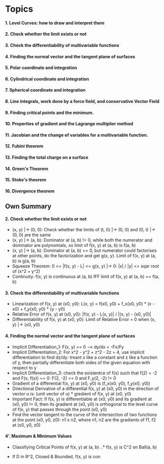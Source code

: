 # Topics

#### 1. Level Curves: how to draw and interpret them
#### 2. Check whether the limit exists or not
#### 3. Check the differentiability of multivariable functions
#### 4. Finding the normal vector and the tangent plane of surfaces
#### 5. Polar coordinate and integration
#### 6. Cylindrical coordinate and integration
#### 7. Spherical coordinate and integration
#### 8. Line integrals, work done by a force field, and conservative Vector Field
#### 9. Finding critical points and the minimum.
#### 10. Properties of gradient and the Lagrange multiplier method
#### 11. Jacobian and the change of variables for a multivariable function.
#### 12. Fubini theorem
#### 13. Finding the total charge on a surface
#### 14. Green's Theorem
#### 15. Stoke's theorem
#### 16. Divergence theorem


## Own Summary 

#### 2. Check whether the limit exists or not
* (x, y) |-> (0, 0): Check whether the limits of (t, 0) |-> (0, 0) and (0, t) |-> (0, 0) are the same
* (x, y) |-> (a, b): Dominator at (a, b) != 0, while both the numerator and dominator are polynomials, so limit of f(x, y) at (a, b) is f(a, b)
* (x, y) |-> (a, b): Dominator at (a, b) == 0, but numerator could factorises at other points, do the factorization and get g(x, y). Limit of f(x, y) at (a, b) is g(a, b)
* Squeeze Theorem: 0 <= |f(x, y) - L| <= g(x, y) |-> 0: |x| / |y| <= sqar root of (x^2 + y^2)
* Continuity: f(x, y) is continuous at (a, b) IFF limit of f(x, y) at (a, b) == f(a, b)


#### 3. Check the differentiability of multivariable functions
* Linearization of f(x, y) at (x0, y0): L(x, y) = f(x0, y0) + f_x(x0, y0) * (x - x0) + f_y(x0, y0) * (y - y0)
* Relative Error of f(x, y) at (x0, y0): |f(x, y) - L(x, y)| / |(x, y) - (x0, y0)|
* Differentiability of f(x, y) at (x0, y0): Limit of Relative Error = 0 when (x, y) |-> (x0, y0)


#### 4. Finding the normal vector and the tangent plane of surfaces
* Implicit Differentiation_1: F(x, y) == 0 --> dy/dx = -Fx/Fy
* Implicit Differentiation_2: For x^2 - y^2 + z^2 - 2z = 4, use implicit differentiation to find dz/dy: treant x like a constant and z like a function of y, then partially differentiate both sides of the given equation with respect to y
* Implicit Differentiation_3: check the existentce of f(x) such that f(2) = -2 and F(x, f(x)) == 0: F(2, -2) == 0 and F_y(2, -2) != 0
* Gradient of a differential f(x, y) at (x0, y0) is (f_x(x0, y0), f_y(x0, y0))
* Directional Derivative of a differential f(x, y) at (x0, y0) in the direction of vector u is: (unit vector of u) * gredient of f(x, y) at (x0, y0)
* Important Fact: If f(x, y) is differentiable at (x0, y0) and its gradient at (x0, y0) != 0, then its gradient at (x0, y0) is orthogonal to the level curve of f(x, y) that passes through the point (x0, y0)
* Find the vector tangent to the curve of the intersection of two functions at the point (x0, y0, z0): n1 x n2, where n1, n2 are the gradients of f1, f2 at (x0, y0, z0)


#### 4'. Maximum & Minimum Values
* Classifying Critical Points of f(x, y) at (a, b)
..* f(x, y) is C^2 on Ball(a, b)

* If D in R^2, Closed & Bounded, f(x, y) is con
